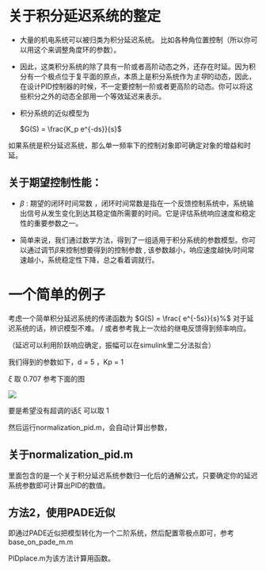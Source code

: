 # 关于积分延迟系统的整定

- 大量的机电系统可以被归类为积分延迟系统。 比如各种角位置控制（所以你可以用这个来调整角度环的参数）。

- 因此，这类积分系统的除了具有一阶或者高阶动态之外，还存在时延。因为积分有一个极点位于复平面的原点，本质上是积分系统作为*主导*的动态，因此，在设计PID控制器的时候，不一定要控制一阶或者更高阶的动态。你可以将这些积分之外的动态全部用一个等效延迟来表示。

- 积分系统的近似模型为
  
  $G(S) = \frac{K_p e^{-ds}}{s}$

如果系统是积分延迟系统，那么单一频率下的控制对象即可确定对象的增益和时延。

## 关于期望控制性能：

- $\beta$ : 期望的闭环时间常数 ，闭环时间常数是指在一个反馈控制系统中，系统输出信号从发生变化到达其稳定值所需要的时间。它是评估系统响应速度和稳定性的重要参数之一。

- 简单来说，我们通过数学方法，得到了一组适用于积分系统的参数模型。你可以通过调节$\beta$来控制想要得到的控制参数 , 该参数越小，响应速度越快/时间常速越小，系统稳定性下降，总之看着调就行。

# 一个简单的例子

考虑一个简单积分延迟系统的传递函数为 $G(S) = \frac{ e^{-5s}}{s}%$ 对于延迟系统的话，辨识模型不难。 / 或者参考我上一次给的继电反馈得到频率响应。

（延迟可以利用阶跃响应确定，振幅可以在simulink里二分法拟合）

我们得到的参数如下，d = 5 ，Kp = 1

$ξ$ 取 0.707 参考下面的图

![](https://upload.wikimedia.org/wikipedia/commons/thumb/9/94/2nd_Order_Damping_Ratios.svg/300px-2nd_Order_Damping_Ratios.svg.png)

要是希望没有超调的话ξ 可以取 1



然后运行normalization_pid.m，会自动计算出参数，

## 关于normalization_pid.m

里面包含的是一个关于积分延迟系统参数归一化后的通解公式，只要确定你的延迟系统参数即可计算出PID的数值。

## 方法2，使用PADE近似

即通过PADE近似把模型转化为一个二阶系统，然后配置零极点即可，参考base_on_pade_m.m

PIDplace.m为该方法计算用函数。